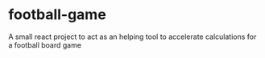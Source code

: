 # football-game
A small react project to act as an helping tool to accelerate calculations for a football board game
